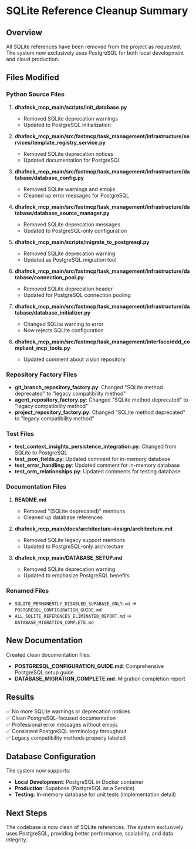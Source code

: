 # SQLite Reference Cleanup Summary

## Overview
All SQLite references have been removed from the project as requested. The system now exclusively uses PostgreSQL for both local development and cloud production.

## Files Modified

### Python Source Files
1. **dhafnck_mcp_main/scripts/init_database.py**
   - Removed SQLite deprecation warnings
   - Updated to PostgreSQL initialization

2. **dhafnck_mcp_main/src/fastmcp/task_management/infrastructure/services/template_registry_service.py**
   - Removed SQLite deprecation notices
   - Updated documentation for PostgreSQL

3. **dhafnck_mcp_main/src/fastmcp/task_management/infrastructure/database/database_config.py**
   - Removed SQLite warnings and emojis
   - Cleaned up error messages for PostgreSQL

4. **dhafnck_mcp_main/src/fastmcp/task_management/infrastructure/database/database_source_manager.py**
   - Removed SQLite deprecation messages
   - Updated to PostgreSQL-only configuration

5. **dhafnck_mcp_main/scripts/migrate_to_postgresql.py**
   - Removed SQLite deprecation warning
   - Updated as PostgreSQL migration tool

6. **dhafnck_mcp_main/src/fastmcp/task_management/infrastructure/database/connection_pool.py**
   - Removed SQLite deprecation header
   - Updated for PostgreSQL connection pooling

7. **dhafnck_mcp_main/src/fastmcp/task_management/infrastructure/database/database_initializer.py**
   - Changed SQLite warning to error
   - Now rejects SQLite configuration

8. **dhafnck_mcp_main/src/fastmcp/task_management/interface/ddd_compliant_mcp_tools.py**
   - Updated comment about vision repository

### Repository Factory Files
- **git_branch_repository_factory.py**: Changed "SQLite method deprecated" to "legacy compatibility method"
- **agent_repository_factory.py**: Changed "SQLite method deprecated" to "legacy compatibility method"  
- **project_repository_factory.py**: Changed "SQLite method deprecated" to "legacy compatibility method"

### Test Files
- **test_context_insights_persistence_integration.py**: Changed from SQLite to PostgreSQL
- **test_json_fields.py**: Updated comment for in-memory database
- **test_error_handling.py**: Updated comment for in-memory database
- **test_orm_relationships.py**: Updated comments for testing database

### Documentation Files
1. **README.md**
   - Removed "(SQLite deprecated)" mentions
   - Cleaned up database references

2. **dhafnck_mcp_main/docs/architecture-design/architecture.md**
   - Removed SQLite legacy support mentions
   - Updated to PostgreSQL-only architecture

3. **dhafnck_mcp_main/DATABASE_SETUP.md**
   - Removed SQLite deprecation warning
   - Updated to emphasize PostgreSQL benefits

### Renamed Files
- `SQLITE_PERMANENTLY_DISABLED_SUPABASE_ONLY.md` → `POSTGRESQL_CONFIGURATION_GUIDE.md`
- `ALL_SQLITE_REFERENCES_ELIMINATED_REPORT.md` → `DATABASE_MIGRATION_COMPLETE.md`

## New Documentation
Created clean documentation files:
- **POSTGRESQL_CONFIGURATION_GUIDE.md**: Comprehensive PostgreSQL setup guide
- **DATABASE_MIGRATION_COMPLETE.md**: Migration completion report

## Results
✅ No more SQLite warnings or deprecation notices  
✅ Clean PostgreSQL-focused documentation  
✅ Professional error messages without emojis  
✅ Consistent PostgreSQL terminology throughout  
✅ Legacy compatibility methods properly labeled  

## Database Configuration
The system now supports:
- **Local Development**: PostgreSQL in Docker container
- **Production**: Supabase (PostgreSQL as a Service)
- **Testing**: In-memory database for unit tests (implementation detail)

## Next Steps
The codebase is now clean of SQLite references. The system exclusively uses PostgreSQL, providing better performance, scalability, and data integrity.